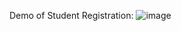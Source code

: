Demo of Student Registration:
![image](https://user-images.githubusercontent.com/53336715/109626185-17cfc280-7af5-11eb-85ef-b2331063ba62.png)
